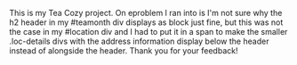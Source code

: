 This is my Tea Cozy project. On eproblem I ran into is I'm not sure why the h2 header in my #teamonth div displays as block just fine, but this was not the case in my #location div and I had to put it in a span to make the smaller .loc-details divs with the address information display below the header instead of alongside the header. Thank you for your feedback!
